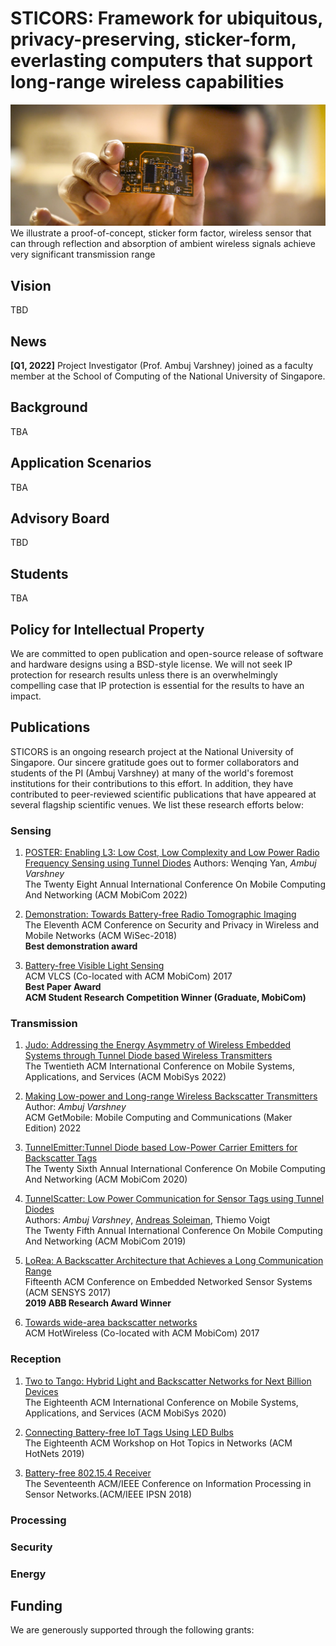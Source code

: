 # STICORS: Framework for ubiquitous, privacy-preserving, sticker-form, everlasting computers that support long-range wireless capabilities 
![Sticker form factor sensor](abbflexsensor.jpeg)  
We illustrate a proof-of-concept, sticker form factor, wireless sensor that can through reflection and absorption of ambient wireless signals achieve very significant transmission range

## Vision

TBD


## News

**[Q1, 2022]** Project Investigator (Prof. Ambuj Varshney) joined as a faculty member at the School of Computing of the National University of Singapore.  

## Background

TBA

## Application Scenarios

TBA

## Advisory Board

TBD

## Students

TBA

## Policy for Intellectual Property

We are committed to open publication and open-source release of software and hardware designs using a BSD-style license. We will not seek IP protection for research results unless there is an overwhelmingly compelling case that IP protection is essential for the results to have an impact.

## Publications

STICORS is an ongoing research project at the National University of Singapore. Our sincere gratitude goes out to former collaborators and students of the PI (Ambuj Varshney) at many of the world's foremost institutions for their contributions to this effort. In addition, they have contributed to peer-reviewed scientific publications that have appeared at several flagship scientific venues. We list these research efforts below:

### Sensing

1. [POSTER: Enabling L3: Low Cost, Low Complexity and Low Power Radio Frequency Sensing using Tunnel Diodes]()
Authors: Wenqing Yan,  *Ambuj Varshney*  
The Twenty Eight Annual International Conference On Mobile Computing And Networking (ACM MobiCom 2022)  

2. [Demonstration: Towards Battery-free Radio Tomographic Imaging](https://dl.acm.org/doi/10.1145/3212480.3226107)  
The Eleventh ACM Conference on Security and Privacy in Wireless and Mobile Networks (ACM WiSec-2018)  
**Best demonstration award**

3. [Battery-free Visible Light Sensing](https://dl.acm.org/doi/abs/10.1145/3129881.3129890)  
ACM VLCS (Co-located with ACM MobiCom) 2017  
**Best Paper Award**  
**ACM Student Research Competition Winner (Graduate, MobiCom)**  

### Transmission

1. [Judo: Addressing the Energy Asymmetry of Wireless Embedded Systems through Tunnel Diode based Wireless Transmitters](https://dl.acm.org/doi/abs/10.1145/3498361.3538923)  
The Twentieth ACM International Conference on Mobile Systems, Applications, and Services (ACM MobiSys 2022)      

2. [Making Low-power and Long-range Wireless Backscatter Transmitters](https://dl.acm.org/doi/abs/10.1145/3551670.3551672)  
Author: *Ambuj Varshney*  
ACM GetMobile: Mobile Computing and Communications (Maker Edition) 2022  

3. [TunnelEmitter:Tunnel Diode based Low-Power Carrier Emitters for Backscatter Tags](https://dl.acm.org/doi/10.1145/3372224.3419199)  
The Twenty Sixth Annual International Conference On Mobile Computing And Networking (ACM MobiCom 2020)  

4. [TunnelScatter: Low Power Communication for Sensor Tags using Tunnel Diodes](https://dl.acm.org/doi/10.1145/3300061.3345451)  
Authors: *Ambuj Varshney*, [Andreas Soleiman](http://ansol.se/academic), Thiemo Voigt  
The Twenty Fifth Annual International Conference On Mobile Computing And Networking (ACM MobiCom 2019)  

5. [LoRea: A Backscatter Architecture that Achieves a Long Communication Range](https://dl.acm.org/doi/10.1145/3131672.3131691)  
Fifteenth ACM Conference on Embedded Networked Sensor Systems (ACM SENSYS 2017)  
**2019 ABB Research Award Winner**  

6. [Towards wide-area backscatter networks](https://dl.acm.org/doi/10.1145/3127882.3127888)  
ACM HotWireless (Co-located with ACM MobiCom) 2017  

### Reception

1. [Two to Tango: Hybrid Light and Backscatter Networks for Next Billion Devices](https://dl.acm.org/doi/10.1145/3386901.3388918)   
The Eighteenth ACM International Conference on Mobile Systems, Applications, and Services (ACM MobiSys 2020) 

2. [Connecting Battery-free IoT Tags Using LED Bulbs](https://dl.acm.org/doi/10.1145/3286062.3286077)     
The Eighteenth ACM Workshop on Hot Topics in Networks (ACM HotNets 2019)    

3. [Battery-free 802.15.4 Receiver](https://dl.acm.org/doi/10.1109/IPSN.2018.00045)    
The Seventeenth ACM/IEEE Conference on Information Processing in Sensor Networks.(ACM/IEEE IPSN 2018)    

### Processing 

### Security

### Energy 


## Funding

We are generously supported through the following grants:

